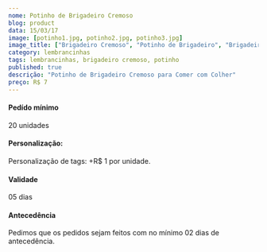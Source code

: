 ```yaml
---
nome: Potinho de Brigadeiro Cremoso
blog: product
data: 15/03/17
image: [potinho1.jpg, potinho2.jpg, potinho3.jpg]
image_title: ["Brigadeiro Cremoso", "Potinho de Brigadeiro", "Brigadeiro Sweet Joy"]
category: lembrancinhas
tags: lembrancinhas, brigadeiro cremoso, potinho
published: true
descrição: "Potinho de Brigadeiro Cremoso para Comer com Colher"
preço: R$ 7
---
```


#### Pedído mínimo
20 unidades

#### Personalização:
Personalização de tags: +R$ 1 por unidade.

#### Validade
05 dias

#### Antecedência
Pedimos que os pedidos sejam feitos com no mínimo 02 dias de antecedência. 
